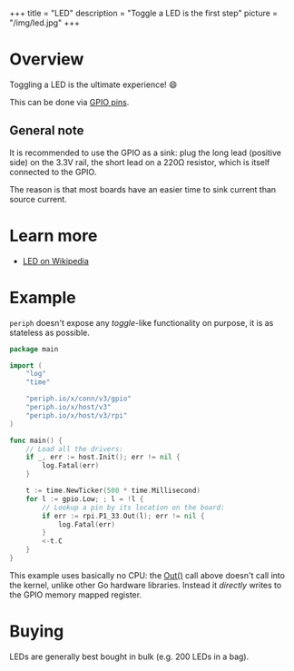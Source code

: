 +++
title = "LED"
description = "Toggle a LED is the first step"
picture = "/img/led.jpg"
+++

# Overview

Toggling a LED is the ultimate experience! 😄

This can be done via [GPIO pins](/device/gpio/).

## General note

It is recommended to use the GPIO as a sink: plug the long lead (positive side)
on the 3.3V rail, the short lead on a 220Ω resistor, which is itself connected
to the GPIO.

The reason is that most boards have an easier time to sink current than source
current.


# Learn more

- [LED on Wikipedia](https://en.wikipedia.org/wiki/Light-emitting_diode)


# Example

`periph` doesn't expose any _toggle_-like functionality on purpose, it is as
stateless as possible.

```go
package main

import (
    "log"
    "time"

    "periph.io/x/conn/v3/gpio"
    "periph.io/x/host/v3"
    "periph.io/x/host/v3/rpi"
)

func main() {
    // Load all the drivers:
    if _, err := host.Init(); err != nil {
        log.Fatal(err)
    }

    t := time.NewTicker(500 * time.Millisecond)
    for l := gpio.Low; ; l = !l {
        // Lookup a pin by its location on the board:
        if err := rpi.P1_33.Out(l); err != nil {
            log.Fatal(err)
        }
        <-t.C
    }
}
```

This example uses basically no CPU: the
[Out()](https://pkg.go.dev/periph.io/x/conn/v3/gpio#PinOut) call above
doesn't call into the kernel, unlike other Go hardware libraries. Instead it
*directly* writes to the GPIO memory mapped register.


# Buying

LEDs are generally best bought in bulk (e.g. 200 LEDs in a bag).
